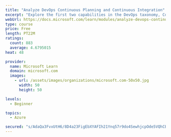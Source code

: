 ```yaml
---
title: "Analyze DevOps Continuous Planning and Continuous Integration"
excerpt: "Explore the first two capabilities in the DevOps taxonomy, Continuous Planning and Continuous Integration."
webUrl: https://docs.microsoft.com/learn/modules/analyze-devops-continuous-planning-intergration/
type: course
price: Free
length: PT22M
ratings:
  count: 883
  average: 4.6795015
heat: 48

provider:
  name: Microsoft Learn
  domain: microsoft.com
  images:
    - url: /assets/images/organizations/microsoft.com-50x50.jpg
      width: 50
      height: 50

levels:
  - Beginner

topics:
  - Azure

secured: "s/AdaQa3FvxUtH6/8D4a23FigEbXYAFIh21Ynq57r9do4SewhjcpOde5VQhCBGjP9Pw7BX4TSvAwEEsTpj4LHdHM/2cJTr7EO2cYtpIjXRRs8SCVm0DuPglZ2yIK0MtZhfJKNolJRAzaFeTOlaKDv1K8OPHCMEWvngzbNb6y6Z/qwp+zWkSLfoZwjBaMb4ad1poUUa4hA5alZezVd2wUnmq2kpDraNV+UX6RVvziav5wS8znFWR0Q2dq7IN6j00D1RdZQfYyQpwBjxL/Wb13Y7ZJq9HmgHrswiL8zzuYGsiqwQS1CNo+vpynZRTgkr8OLv0LTMGLiIvVj1jczd5Dbn2OOZudnMg1a9ZlMT762kK2LGO0R0U+jEEyhvU2l59EQHrGTTt0TS3IyLuRlwwCtfPYLXSw5YVIKBRZU8axVUs=;ULJIB5fnU11UKWbdHMlZHw=="
---
```



